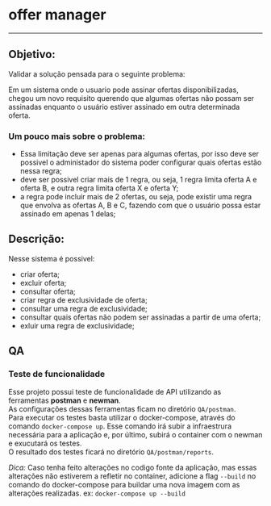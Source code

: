 # offer manager

---

## Objetivo:

Validar a solução pensada para o seguinte problema:

Em um sistema onde o usuario pode assinar ofertas disponibilizadas,
chegou um novo requisito querendo que algumas ofertas não possam ser
assinadas enquanto o usuário estiver assinado em outra determinada oferta.

### Um pouco mais sobre o problema:
- Essa limitação deve ser apenas para algumas ofertas, por isso deve ser possivel o
administador do sistema poder configurar quais ofertas estão nessa regra;
- deve ser possivel criar mais de 1 regra, ou seja, 1 regra limita oferta A e oferta B, 
e outra regra limita oferta X e oferta Y;
- a regra pode incluir mais de 2 ofertas, ou seja, pode existir uma regra que envolva as ofertas A, B e C, fazendo com 
que o usuário possa estar assinado em apenas 1 delas; 

## Descrição:

Nesse sistema é possivel:
- criar oferta;
- excluir oferta;
- consultar oferta;
- criar regra de exclusividade de oferta;
- consultar uma regra de exclusividade;
- consultar quais ofertas não podem ser assinadas a partir de uma oferta;
- exluir uma regra de exclusividade;

## QA

### Teste de funcionalidade

Esse projeto possui teste de funcionalidade de API utilizando as ferramentas **postman** e **newman**.  
As configurações dessas ferramentas ficam no diretório ``QA/postman``.  
Para executar os testes basta utilizar o docker-compose, através do comando ``docker-compose up``.
Esse comando irá subir a infraestrura necessária para a aplicação e, por último, subirá o container com o newman e
exucutará os testes.  
O resultado dos testes ficará no diretório ``QA/postman/reports``.  

*Dica:* Caso tenha feito alterações no codigo fonte da aplicação, mas essas alterações não estiverem a refletir no 
container, adicione a flag ``--build`` no comando do docker-compose para buildar uma nova imagem com as alterações 
realizadas. ex: ``docker-compose up --build``